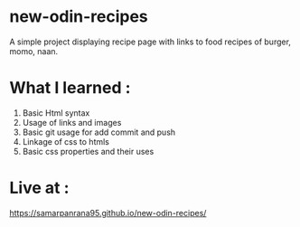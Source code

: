 # new-odin-recipes
A simple project displaying recipe page with links to food recipes of burger, momo, naan.

# What I learned : 
1. Basic Html syntax
2. Usage of links and images
3. Basic git usage for add commit and push
4. Linkage of css to htmls
5. Basic css properties and their uses

# Live at :
https://samarpanrana95.github.io/new-odin-recipes/